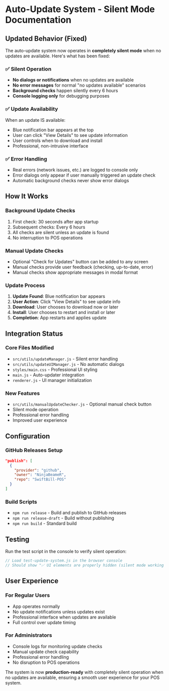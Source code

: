 # Auto-Update System - Silent Mode Documentation

## Updated Behavior (Fixed)

The auto-update system now operates in **completely silent mode** when no updates are available. Here's what has been fixed:

### ✅ Silent Operation
- **No dialogs or notifications** when no updates are available
- **No error messages** for normal "no updates available" scenarios
- **Background checks** happen silently every 6 hours
- **Console logging only** for debugging purposes

### ✅ Update Availability
When an update IS available:
- Blue notification bar appears at the top
- User can click "View Details" to see update information
- User controls when to download and install
- Professional, non-intrusive interface

### ✅ Error Handling
- Real errors (network issues, etc.) are logged to console only
- Error dialogs only appear if user manually triggered an update check
- Automatic background checks never show error dialogs

## How It Works

### Background Update Checks
1. First check: 30 seconds after app startup
2. Subsequent checks: Every 6 hours
3. All checks are silent unless an update is found
4. No interruption to POS operations

### Manual Update Checks
- Optional "Check for Updates" button can be added to any screen
- Manual checks provide user feedback (checking, up-to-date, error)
- Manual checks show appropriate messages in modal format

### Update Process
1. **Update Found**: Blue notification bar appears
2. **User Action**: Click "View Details" to see update info
3. **Download**: User chooses to download now or later
4. **Install**: User chooses to restart and install or later
5. **Completion**: App restarts and applies update

## Integration Status

### Core Files Modified
- `src/utils/updateManager.js` - Silent error handling
- `src/utils/updateUIManager.js` - No automatic dialogs
- `styles/main.css` - Professional UI styling
- `main.js` - Auto-updater integration
- `renderer.js` - UI manager initialization

### New Features
- `src/utils/manualUpdateChecker.js` - Optional manual check button
- Silent mode operation
- Professional error handling
- Improved user experience

## Configuration

### GitHub Releases Setup
```json
"publish": [
  {
    "provider": "github",
    "owner": "NinjaBeameR",
    "repo": "SwiftBill-POS"
  }
]
```

### Build Scripts
- `npm run release` - Build and publish to GitHub releases
- `npm run release-draft` - Build without publishing
- `npm run build` - Standard build

## Testing

Run the test script in the console to verify silent operation:
```javascript
// Load test-update-system.js in the browser console
// Should show "✅ UI elements are properly hidden (silent mode working)"
```

## User Experience

### For Regular Users
- App operates normally
- No update notifications unless updates exist
- Professional interface when updates are available
- Full control over update timing

### For Administrators
- Console logs for monitoring update checks
- Manual update check capability
- Professional error handling
- No disruption to POS operations

The system is now **production-ready** with completely silent operation when no updates are available, ensuring a smooth user experience for your POS system.
